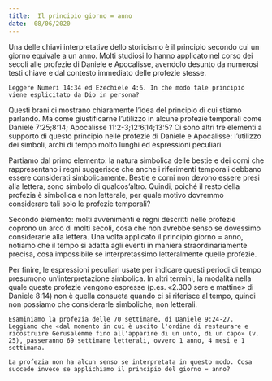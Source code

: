 ```yaml
---
title:  Il principio giorno = anno
date:  08/06/2020
---
```


Una delle chiavi interpretative dello storicismo è il principio secondo cui un giorno equivale a un anno. Molti studiosi lo hanno applicato nel corso dei secoli alle profezie di Daniele e Apocalisse, avendolo desunto da numerosi testi chiave e dal contesto immediato delle profezie stesse.

`Leggere Numeri 14:34 ed Ezechiele 4:6. In che modo tale principio viene esplicitato da Dio in persona?`

Questi brani ci mostrano chiaramente l’idea del principio di cui stiamo parlando. Ma come giustificarne l’utilizzo in alcune profezie temporali come Daniele 7:25;8:14; Apocalisse 11:2-3;12:6,14;13:5? Ci sono altri tre elementi a supporto di questo principio nelle profezie di Daniele e Apocalisse: l’utilizzo dei simboli, archi di tempo molto lunghi ed espressioni peculiari.

Partiamo dal primo elemento: la natura simbolica delle bestie e dei corni che rappresentano i regni suggerisce che anche i riferimenti temporali debbano essere considerati simbolicamente. Bestie e corni non devono essere presi alla lettera, sono simbolo di qualcos’altro. Quindi, poiché il resto della profezia è simbolica e non letterale, per quale motivo dovremmo considerare tali solo le profezie temporali?

Secondo elemento: molti avvenimenti e regni descritti nelle profezie coprono un arco di molti secoli, cosa che non avrebbe senso se dovessimo considerarle alla lettera. Una volta applicato il principio giorno = anno, notiamo che il tempo si adatta agli eventi in maniera straordinariamente precisa, cosa impossibile se interpretassimo letteralmente quelle profezie.

Per finire, le espressioni peculiari usate per indicare questi periodi di tempo presumono un’interpretazione simbolica. In altri termini, la modalità nella quale queste profezie vengono espresse (p.es. «2.300 sere e mattine» di Daniele 8:14) non è quella consueta quando ci si riferisce al tempo, quindi non possiamo che considerarle simboliche, non letterali.

`Esaminiamo la profezia delle 70 settimane, di Daniele 9:24-27. Leggiamo che «dal momento in cui è uscito l'ordine di restaurare e ricostruire Gerusalemme fino all'apparire di un unto, di un capo» (v. 25), passeranno 69 settimane letterali, ovvero 1 anno, 4 mesi e 1 settimana.`

`La profezia non ha alcun senso se interpretata in questo modo. Cosa succede invece se applichiamo il principio del giorno = anno?`